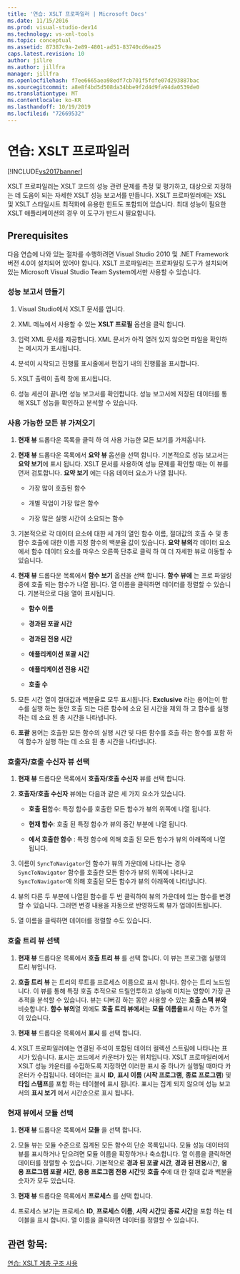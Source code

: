 ```yaml
---
title: '연습: XSLT 프로파일러 | Microsoft Docs'
ms.date: 11/15/2016
ms.prod: visual-studio-dev14
ms.technology: vs-xml-tools
ms.topic: conceptual
ms.assetid: 87387c9a-2e89-4801-ad51-83740cd6ea25
caps.latest.revision: 10
author: jillre
ms.author: jillfra
manager: jillfra
ms.openlocfilehash: f7ee6665aea98edf7cb701f5fdfe07d293887bac
ms.sourcegitcommit: a8e8f4bd5d508da34bbe9f2d4d9fa94da0539de0
ms.translationtype: MT
ms.contentlocale: ko-KR
ms.lasthandoff: 10/19/2019
ms.locfileid: "72669532"
---
```

# <a name="walkthrough-xslt-profiler"></a>연습: XSLT 프로파일러
[!INCLUDE[vs2017banner](../includes/vs2017banner.md)]

XSLT 프로파일러는 XSLT 코드의 성능 관련 문제를 측정 및 평가하고, 대상으로 지정하는 데 도움이 되는 자세한 XSLT 성능 보고서를 만듭니다. XSLT 프로파일러에는 XSL 및 XSLT 스타일시트 최적화에 유용한 힌트도 포함되어 있습니다. 최대 성능이 필요한 XSLT 애플리케이션의 경우 이 도구가 반드시 필요합니다.

## <a name="prerequisites"></a>Prerequisites
 다음 연습에 나와 있는 절차를 수행하려면 Visual Studio 2010 및 .NET Framework 버전 4.0이 설치되어 있어야 합니다. XSLT 프로파일러는 프로파일링 도구가 설치되어 있는 Microsoft Visual Studio Team System에서만 사용할 수 있습니다.

### <a name="create-the-performance-report"></a>성능 보고서 만들기

1. Visual Studio에서 XSLT 문서를 엽니다.

2. XML 메뉴에서 사용할 수 있는 **XSLT 프로필** 옵션을 클릭 합니다.

3. 입력 XML 문서를 제공합니다. XML 문서가 아직 열려 있지 않으면 파일을 확인하는 메시지가 표시됩니다.

4. 분석이 시작되고 진행률 표시줄에서 편집기 내의 진행률을 표시합니다.

5. XSLT 출력이 출력 창에 표시됩니다.

6. 성능 세션이 끝나면 성능 보고서를 확인합니다. 성능 보고서에 저장된 데이터를 통해 XSLT 성능을 확인하고 분석할 수 있습니다.

### <a name="get-all-the-available-views"></a>사용 가능한 모든 뷰 가져오기

1. **현재 뷰** 드롭다운 목록을 클릭 하 여 사용 가능한 모든 보기를 가져옵니다.

2. **현재 뷰** 드롭다운 목록에서 **요약 뷰** 옵션을 선택 합니다. 기본적으로 성능 보고서는 **요약 보기**에 표시 됩니다. XSLT 문서를 사용하여 성능 문제를 확인할 때는 이 뷰를 먼저 검토합니다. **요약 보기** 에는 다음 데이터 요소가 나열 됩니다.

    - 가장 많이 호출된 함수

    - 개별 작업이 가장 많은 함수

    - 가장 많은 실행 시간이 소요되는 함수

3. 기본적으로 각 데이터 요소에 대한 세 개의 열인 함수 이름, 절대값의 호출 수 및 총 함수 호출에 대한 이름 지정 함수의 백분율 값이 있습니다. **요약 뷰의**각 데이터 요소에서 함수 데이터 요소를 마우스 오른쪽 단추로 클릭 하 여 더 자세한 뷰로 이동할 수 있습니다.

4. **현재 뷰** 드롭다운 목록에서 **함수 보기** 옵션을 선택 합니다. **함수 뷰에** 는 프로 파일링 중에 호출 되는 함수가 나열 됩니다. 열 이름을 클릭하면 데이터를 정렬할 수 있습니다. 기본적으로 다음 열이 표시됩니다.

    - **함수 이름**

    - **경과된 포괄 시간**

    - **경과된 전용 시간**

    - **애플리케이션 포괄 시간**

    - **애플리케이션 전용 시간**

    - **호출 수**

5. 모든 시간 열이 절대값과 백분율로 모두 표시됩니다. **Exclusive** 라는 용어는이 함수를 실행 하는 동안 호출 되는 다른 함수에 소요 된 시간을 제외 하 고 함수를 실행 하는 데 소요 된 총 시간을 나타냅니다.

6. **포괄** 용어는 호출한 모든 함수의 실행 시간 및 다른 함수를 호출 하는 함수를 포함 하 여 함수가 실행 하는 데 소요 된 총 시간을 나타냅니다.

### <a name="select-callercallee-view"></a>호출자/호출 수신자 뷰 선택

1. **현재 뷰** 드롭다운 목록에서 **호출자/호출 수신자** 뷰를 선택 합니다.

2. **호출자/호출 수신자** 뷰에는 다음과 같은 세 가지 요소가 있습니다.

    - **호출 된**함수: 특정 함수를 호출한 모든 함수가 뷰의 위쪽에 나열 됩니다.

    - **현재 함수**: 호출 된 특정 함수가 뷰의 중간 부분에 나열 됩니다.

    - **에서 호출한 함수** : 특정 함수에 의해 호출 된 모든 함수가 뷰의 아래쪽에 나열 됩니다.

3. 이름이 `SyncToNavigator`인 함수가 뷰의 가운데에 나타나는 경우 `SyncToNavigator` 함수를 호출한 모든 함수가 뷰의 위쪽에 나타나고 `SyncToNavigator`에 의해 호출된 모든 함수가 뷰의 아래쪽에 나타납니다.

4. 뷰의 다른 두 부분에 나열된 함수를 두 번 클릭하여 뷰의 가운데에 있는 함수를 변경할 수 있습니다. 그러면 변경 내용을 자동으로 반영하도록 뷰가 업데이트됩니다.

5. 열 이름을 클릭하면 데이터를 정렬할 수도 있습니다.

### <a name="select-calltree-view"></a>호출 트리 뷰 선택

1. **현재 뷰** 드롭다운 목록에서 **호출 트리 뷰** 를 선택 합니다. 이 뷰는 프로그램 실행의 트리 뷰입니다.

2. **호출 트리 뷰** 는 트리의 루트를 프로세스 이름으로 표시 합니다. 함수는 트리 노드입니다. 이 뷰를 통해 특정 호출 추적으로 드릴인투하고 성능에 미치는 영향이 가장 큰 추적을 분석할 수 있습니다. 뷰는 디버깅 하는 동안 사용할 수 있는 **호출 스택 뷰와** 비슷합니다. **함수 뷰의**열 외에도 **호출 트리 뷰에서**는 **모듈 이름을**표시 하는 추가 열이 있습니다.

3. **현재 뷰** 드롭다운 목록에서 **표시** 를 선택 합니다.

4. XSLT 프로파일러에는 연결된 주석이 포함된 데이터 컬렉션 스트림에 나타나는 표시가 있습니다. 표시는 코드에서 카운터가 있는 위치입니다. XSLT 프로파일러에서 XSLT 성능 카운터를 수집하도록 지정하면 이러한 표시 중 하나가 실행될 때마다 카운터가 수집됩니다. 데이터는 표시 **ID**, **표시 이름** (**시작 프로그램**, **종료 프로그램**) 및 **타임 스탬프**를 포함 하는 테이블에 표시 됩니다. 표시는 집계 되지 않으며 성능 보고서의 **표시 보기** 에서 시간순으로 표시 됩니다.

### <a name="select-modules-in-the-current-view"></a>현재 뷰에서 모듈 선택

1. **현재 뷰** 드롭다운 목록에서 **모듈** 을 선택 합니다.

2. 모듈 뷰는 모듈 수준으로 집계된 모든 함수의 단순 목록입니다. 모듈 성능 데이터의 뷰를 표시하거나 닫으려면 모듈 이름을 확장하거나 축소합니다. 열 이름을 클릭하면 데이터를 정렬할 수 있습니다. 기본적으로 **경과 된 포괄 시간**, **경과 된 전용**시간, **응용 프로그램 포괄 시간**, **응용 프로그램 전용 시간**및 **호출 수**에 대 한 절대 값과 백분율 숫자가 모두 있습니다.

3. **현재 뷰** 드롭다운 목록에서 **프로세스** 를 선택 합니다.

4. 프로세스 보기는 프로세스 **ID**, **프로세스 이름**, **시작 시간**및 **종료 시간**을 포함 하는 테이블을 표시 합니다. 열 이름을 클릭하면 데이터를 정렬할 수 있습니다.

## <a name="see-also"></a>관련 항목:
 [연습: XSLT 계층 구조 사용](../xml-tools/walkthrough-using-xslt-hierarchy.md)
